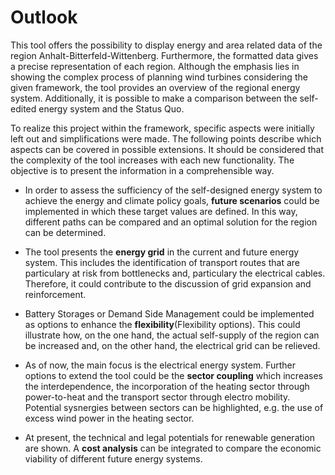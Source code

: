 # Outlook

This tool offers the possibility to display energy and area related data of the region Anhalt-Bitterfeld-Wittenberg. Furthermore, the formatted data gives a precise representation of each region. Although the emphasis lies in showing the complex process of planning wind turbines considering the given framework, the tool provides an overview of the regional energy system. Additionally, it is possible to make a comparison between the self-edited energy system and the Status Quo.

To realize this project within the framework, specific aspects were initially left out and simplifications were made. The following points describe which aspects can be covered in possible extensions. It should be considered that the complexity of the tool increases with each new functionality. The objective is to present the information in a comprehensible way.

- In order to assess the sufficiency of the self-designed energy system to achieve the energy and climate policy goals, **future scenarios** could be implemented in which these target values are defined. In this way, different paths can be compared and an optimal solution for the region can be determined.

- The tool presents the **energy grid** in the current and future energy system. This includes the identification of transport routes that are particulary at risk from bottlenecks and, particulary the electrical cables. Therefore, it could contribute to the discussion of grid expansion and reinforcement.

- Battery Storages or Demand Side Management could be implemented as options to enhance the **flexibility**(Flexibility options). This could illustrate how, on the one hand, the actual self-supply of the region can be increased and, on the other hand, the electrical grid can be relieved.  

- As of now, the main focus is the electrical energy system. Further options to extend the tool could be the **sector coupling** which increases the interdependence, the incorporation of the heating sector through power-to-heat and the transport sector through electro mobility. Potential sysnergies between sectors can be highlighted, e.g. the use of excess wind power in the heating sector.

- At present, the technical and legal potentials for renewable generation are shown. A **cost analysis** can be integrated to compare the economic viability of different future energy systems. 

